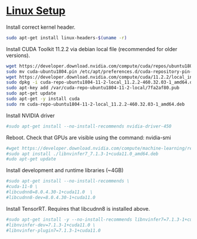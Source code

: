# [Linux Setup](https://www.tensorflow.org/install/gpu#linux_setup)

Install correct kernel header.

```bash
sudo apt-get install linux-headers-$(uname -r)
```

Install CUDA Toolkit 11.2.2 via debian local file (recommended for older versions).

```bash
wget https://developer.download.nvidia.com/compute/cuda/repos/ubuntu1804/x86_64/cuda-ubuntu1804.pin
sudo mv cuda-ubuntu1804.pin /etc/apt/preferences.d/cuda-repository-pin-600
wget https://developer.download.nvidia.com/compute/cuda/11.2.2/local_installers/cuda-repo-ubuntu1804-11-2-local_11.2.2-460.32.03-1_amd64.deb
sudo dpkg -i cuda-repo-ubuntu1804-11-2-local_11.2.2-460.32.03-1_amd64.deb
sudo apt-key add /var/cuda-repo-ubuntu1804-11-2-local/7fa2af80.pub
sudo apt-get update
sudo apt-get -y install cuda
sudo rm cuda-repo-ubuntu1804-11-2-local_11.2.2-460.32.03-1_amd64.deb
```

Install NVIDIA driver

```bash
#sudo apt-get install --no-install-recommends nvidia-driver-450
```

Reboot. Check that GPUs are visible using the command: nvidia-smi

```bash
#wget https://developer.download.nvidia.com/compute/machine-learning/repos/ubuntu1804/x86_64/libnvinfer7_7.1.3-1+cuda11.0_amd64.deb
#sudo apt install ./libnvinfer7_7.1.3-1+cuda11.0_amd64.deb
#udo apt-get update
```

Install development and runtime libraries (~4GB)

```bash
#sudo apt-get install --no-install-recommends \
#cuda-11-0 \
#libcudnn8=8.0.4.30-1+cuda11.0  \
#libcudnn8-dev=8.0.4.30-1+cuda11.0
```

Install TensorRT. Requires that libcudnn8 is installed above.

```bash
#sudo apt-get install -y --no-install-recommends libnvinfer7=7.1.3-1+cuda11.0 \
#libnvinfer-dev=7.1.3-1+cuda11.0 \
#libnvinfer-plugin7=7.1.3-1+cuda11.0
```
